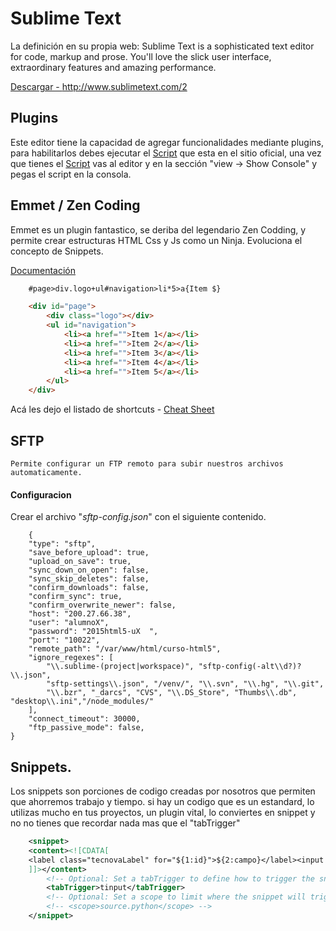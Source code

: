 # Sublime Text

La definición en su propia web: 
Sublime Text is a sophisticated text editor for code, markup and prose.
You'll love the slick user interface, extraordinary features and amazing performance.

<a href="http://www.sublimetext.com/2" target="_blank">Descargar - http://www.sublimetext.com/2</a>

## Plugins

Este editor tiene la capacidad de agregar funcionalidades mediante plugins, para habilitarlos debes ejecutar el <a href="https://packagecontrol.io/installation#st2" target="_blank">Script</a> que esta en el sitio oficial, una vez que tienes el <a href="https://packagecontrol.io/installation#st2" target="_blank">Script</a> vas al editor y en la sección "view -> Show Console" y pegas el script en la consola.

## Emmet / Zen Coding

Emmet es un plugin fantastico, se deriba del legendario Zen Codding, y permite crear estructuras HTML Css y Js como un Ninja. 
Evoluciona el concepto de Snippets.

<a href="http://docs.emmet.io/" target="_blank">Documentación</a>

```HTML
	#page>div.logo+ul#navigation>li*5>a{Item $}

```	

```HTML
	<div id="page">
	    <div class="logo"></div>
	    <ul id="navigation">
	        <li><a href="">Item 1</a></li>
	        <li><a href="">Item 2</a></li>
	        <li><a href="">Item 3</a></li>
	        <li><a href="">Item 4</a></li>
	        <li><a href="">Item 5</a></li>
	    </ul>
	</div>
```
Acá les dejo el listado de shortcuts - <a href="http://docs.emmet.io/cheat-sheet/" target="_blank">Cheat Sheet</a>

## SFTP

	Permite configurar un FTP remoto para subir nuestros archivos automaticamente.

#### Configuracion
Crear el archivo "_sftp-config.json_" con el siguiente contenido.

```JS
	{
    "type": "sftp",
    "save_before_upload": true,
    "upload_on_save": true,
    "sync_down_on_open": false,
    "sync_skip_deletes": false,
    "confirm_downloads": false,
    "confirm_sync": true,
    "confirm_overwrite_newer": false,
    "host": "200.27.66.38",
    "user": "alumnoX",
    "password": "2015html5-uX  ",
    "port": "10022",
    "remote_path": "/var/www/html/curso-html5",
    "ignore_regexes": [
        "\\.sublime-(project|workspace)", "sftp-config(-alt\\d?)?\\.json",
        "sftp-settings\\.json", "/venv/", "\\.svn", "\\.hg", "\\.git",
        "\\.bzr", "_darcs", "CVS", "\\.DS_Store", "Thumbs\\.db", "desktop\\.ini","/node_modules/"
    ],
    "connect_timeout": 30000,
    "ftp_passive_mode": false,
}
```


## Snippets.

Los snippets son porciones de codigo creadas por nosotros que permiten que ahorremos trabajo y tiempo.
si hay un codigo que es un estandard, lo utilizas mucho en tus proyectos, un plugin vital, lo conviertes en snippet y no no tienes que recordar nada mas que el "tabTrigger"


```XML
	<snippet>
	<content><![CDATA[
	<label class="tecnovaLabel" for="${1:id}">${2:campo}</label><input type="${3:text}" id="${1:id}" placeholder="${2:campo}" ${4:required}>
	]]></content>
		<!-- Optional: Set a tabTrigger to define how to trigger the snippet -->
		<tabTrigger>tinput</tabTrigger>
		<!-- Optional: Set a scope to limit where the snippet will trigger -->
		<!-- <scope>source.python</scope> -->
	</snippet>
```

